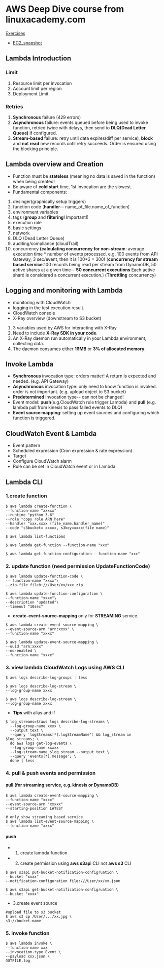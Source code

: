 # AWS Deep Dive course from linuxacademy.com

[Exercises](https://github.com/mikoSL/AWS_Lambda/tree/master/Lambda_Deep_Dive/exercises)
* [EC2_snapshot](https://github.com/mikoSL/AWS_Lambda/tree/master/Lambda_Deep_Dive/exercises/EC2_snapshot)

## Lambda Introduction
### Limit
 1. Resource limit per invocation
 2. Account limit per region
 3. Deployment Limit
### Retries
 1. **Synchronous** failure (429 errors)
 2. **Asynchronous** failure: events queued before being used to invoke function, retried twice with delays, then send to **DLQ(Dead Letter Queue)** if configured.
 3. **Stream-based** failure: retry until data expires(diff per service), **block** and **not read** new records until retry succeeds. Order is ensured using the blocking principle.

## Lambda overview and Creation
* Function must be **stateless** (meaning no data is saved in the function) when being created!
* Be aware of **cold start** time, 1st invocation are the slowest.
* Fundamental components:
 1. desinger(graphically setup triggers)
 2. function code (**handler**-- name_of_file.name_of_function)
 3. environment variables
 4. tags (**group** and **filtering**! Important!)
 5. execution role
 6. basic settings
 7. network
 8. DLQ (Dead Letter Queue)
 9. auditing/compliance (cloudTrail)
 10. concurrency **(calculating concurrency for non-stream**: average execution time * number of events processed. e.g. 100 events from API Gateway, 3 sec/event, then it is 100*3 = 300) (**concurrency for stream based service**:100 records being read per stream from DynamoDB, 50 active shares at a given time-- **50 concurrent executions** Each active shard is considered a concurrent execution.) (**Throttling** concurrency)

## Logging and monitoring with Lambda
* monitoring with CloudWatch
* logging in the test execution result.
* CloudWatch console
* X-Ray overview (downstream to S3 bucket)
 1. 3 variables used by AWS for interacting with X-Ray
 2. Need to include **X-Ray SDK in your code**.
 3. An X-Ray daemon run automatically in your Lambda environment, collecting data.
 4. The daemon consumes either **16MB** or **3% of allocated memory**.

## Invoke Lambda
* **Synchronous** invocation type: orders matter! A return is expected and needed. (e.g. API Gateway)
* **Asynchronous** invocation type: only need to know function is invoked. order is not important. (e.g. upload object to S3 bucket)
* **Predetermined** invocation type-- can not be changed!
* Event model: **push**(e.g.CloudWatch rule trigger Lambda) and **pull** (e.g. lambda pull from kinesis to pass failed events to DLQ)
* **Event source mapping**: setting up event sources and configuring which function is triggered.

## CloudWatch Event & Lambda
* Event pattern
* Scheduled expression (Cron expression & rate expression)
* Target
* Configure CloudWatch alarm
* Rule can be set in CloudWatch event or in Lambda

## Lambda CLI

### 1.create function
```
$ aws lambda create-function \
--function-name "xxxxx"
--runtime "python 3.6"
--role "copy role ARN here"
--handler "xxx.xxxx (file_name.handler_name)"
--code "s3bucket= xxxxx, s3key=xxxx(file name)"
```
```
$ aws lambda list-functions
```
```
$ aws lambda get-function --function-name "xxx"
```
```
$ aws lambda get-function-configuration --function-name "xxx"
```
### 2. update function (need permission **UpdateFunctionCode**)
```
$ aws lambda update-function-code \
-- function-name "xxxx"\
--zip-file fileb:///User/xx/xxx.zip
```
```
$ aws lambda update-function-configuration \
--function-name "xxxx"\
--description "updated"\
--timeout "10sec"
```
* **create-event-source-mapping** only for **STREAMING** service.
```
$ aws lambda create-event-source-mapping \
--event-source-arn "arn:xxxx" \
--function-name "xxxx"
```
```
$ aws lambda update-event-source-mapping \
--uuid "arn:xxxx"
--no-enabled \
--function-name "xxxx"
```
### 3. view lambda CloudWatch Logs using AWS CLI
```
$ aws logs describe-log-groups | less
```
```
$ aws logs describe-log-stream \
--log-group-name xxxx
```
```
$ aws logs describe-log-stream \
--log-group-name xxxx
```
* **Tips** with alias and if
```
$ log_streams=$(aws logs describe-log-streams \
  --log-group-name xxxx \
  --output text \
  --query 'logStreams[*].logStreamName') && log_stream in $log_streams; \
  do aws logs get-log-events \
  --log-group-name xxxxx
  --log-stream-name $log_stream --output text \
  --query 'events[*].message'; \
  done | less
```
### 4. pull & push events and permission
#### pull (for streaming service, e.g. kinesis or DynamoDB)
```
$ aws lambda create-event-source-mapping \
--function-name "xxxx"
--event-source-arn "xxxxx"
--starting-position LATEST
```
```
# only show streaming based service
$ aws lambda list-event-source-mapping \
--function-name "xxxx"
```
#### push
* 1. create lambda function
* 2. create permission using **aws s3api** CLI not **aws s3** CLI
```
$ aws s3api put-bucket-notification-configruation \
--bucket "xxxx"
--notification-configuration file:///User/xx/xx.json
```
```
$ aws s3api get-bucket-notification-configruation \
--bucket "xxxx"
```
* 3.create event source
```
#upload file to s3 bucket
$ aws s3 cp /User/.../xx.jpg \
s3://bucket-name
```
### 5. invoke function
```
$ aws lambda invoke \
--function-name xxx
--invocation-type Event \
--payload xxx.json \
OUTFILE.log
```

